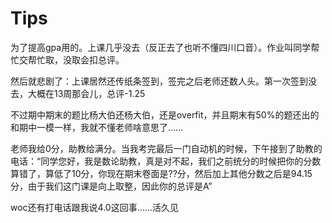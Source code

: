 # Tips

为了提高gpa用的。上课几乎没去（反正去了也听不懂四川口音）。作业叫同学帮忙交帮忙取，没取会扣总评。

然后就悲剧了：上课居然还传纸条签到，签完之后老师还数人头。第一次签到没去，大概在13周那会儿，总评-1.25

不过期中期末的题比杨大伯还杨大伯，还是overfit，并且期末有50%的题还出的和期中一模一样，我就不懂老师啥意思了……

老师我给0分，助教给满分。当我考完最后一门自动机的时候，下午接到了助教的电话：“同学您好，我是数论助教，真是对不起，我们之前统分的时候把你的分数算错了，算低了10分，你现在期末卷面是??分，然后加上其他分数之后是94.15分，由于我们这门课是向上取整，因此你的总评是A”

woc还有打电话跟我说4.0这回事……活久见
